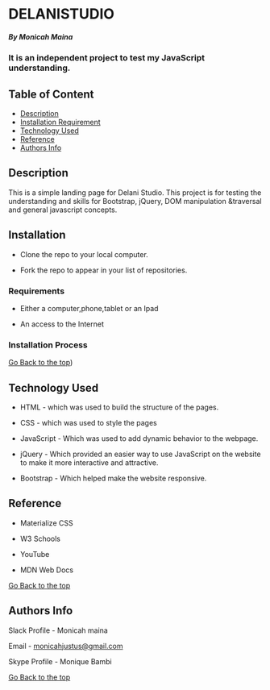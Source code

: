 # DELANISTUDIO

##### By Monicah Maina
### It is an independent project to test my JavaScript understanding.

## Table of Content

+ [Description](#description)
+ [Installation Requirement](#Installation)
+ [Technology Used](#technology-used)
+ [Reference](#reference)
+ [Authors Info](#author-Info)

## Description
<p>This is a simple landing page for Delani Studio. This project is for testing the understanding and skills for Bootstrap, jQuery, DOM manipulation &traversal and general javascript concepts.</p>

## Installation
* Clone the repo to your local computer.

* Fork the repo to appear in your list of repositories.

### Requirements

* Either a computer,phone,tablet or an Ipad

* An access to the Internet

### Installation Process

[Go Back to the top](#DELANISTUDIO))
## Technology Used
* HTML - which was used to build the structure of the pages.

* CSS - which was used to style the pages

* JavaScript - Which was used to add dynamic behavior to the webpage.

* jQuery -  Which provided an easier way to use JavaScript on the website to make it more     interactive and attractive. 

* Bootstrap - Which helped make the website responsive.

## Reference
* Materialize CSS

* W3 Schools

* YouTube

* MDN Web Docs

[Go Back to the top](#DELANISTUDIO)

## Authors Info
Slack Profile - Monicah maina

Email - monicahjustus@gmail.com

Skype Profile - Monique Bambi

[Go Back to the top](#DELANISTUDIO)